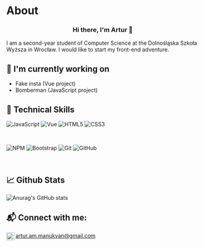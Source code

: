 # About
<h3 align="center">
Hi there, I'm Artur 👋
</h3>
I am a second-year student of Computer Science at the Dolnośląska Szkoła Wyższa in Wrocław. I would like to start my front-end adventure.


## 🔭 I'm currently working on

- Fake insta (Vue project)
- Bomberman (JavaScript project)

## 💼 Technical Skills

![JavaScript](https://img.shields.io/badge/javascript-%23323330.svg?style=for-the-badge&logo=javascript&logoColor=%23F7DF1E)
![Vue](https://img.shields.io/badge/Vue.js-35495E?style=for-the-badge&logo=vuedotjs&logoColor=4FC08D)
![HTML5](https://img.shields.io/badge/html5-%23E34F26.svg?style=for-the-badge&logo=html5&logoColor=white)
![CSS3](https://img.shields.io/badge/css3-%231572B6.svg?style=for-the-badge&logo=css3&logoColor=white)

</br>

![NPM](https://img.shields.io/badge/NPM-%23000000.svg?style=for-the-badge&logo=npm&logoColor=white)
![Bootstrap](https://img.shields.io/badge/bootstrap-%23563D7C.svg?style=for-the-badge&logo=bootstrap&logoColor=white)
![Git](https://img.shields.io/badge/git-%23F05033.svg?style=for-the-badge&logo=git&logoColor=white)
![GitHub](https://img.shields.io/badge/github-%23121011.svg?style=for-the-badge&logo=github&logoColor=white)

</br>

## 📈 Github Stats

![Anurag's GitHub stats](https://github-readme-stats.vercel.app/api?username=bodek98&show_icons=true&theme=radical)

## 📬 Connect with me:

<a href="https://www.linkedin.com/in/manukyan-artur"><img align="left" src="https://raw.githubusercontent.com/yushi1007/yushi1007/main/images/linkedin.svg" alt="Artur Manukyan | LinkedIn" width="21px"/></a> artur.am.manukyan@gmail.com
<!---
bodek98/bodek98 is a ✨ special ✨ repository because its `README.md` (this file) appears on your GitHub profile.
You can click the Preview link to take a look at your changes.
--->
